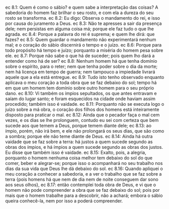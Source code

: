 ec 8.1: Quem é como o sábio? e quem sabe a interpretação das coisas? A sabedoria do homem faz brilhar o seu rosto, e com ela a dureza do seu rosto se transforma.
ec 8.2: Eu digo: Observa o mandamento do rei, e isso por causa do juramento a Deus.
ec 8.3: Não te apresses a sair da presença dele; nem persistas em alguma coisa má; porque ele faz tudo o que lhe agrada.
ec 8.4: Porque a palavra do rei é suprema; e quem lhe dirá: que fazes?
ec 8.5: Quem guardar o mandamento não experimentará nenhum mal; e o coração do sábio discernirá o tempo e o juízo.
ec 8.6: Porque para todo propósito há tempo e juízo; porquanto a miséria do homem pesa sobre ele.
ec 8.7: Porque não sabe o que há de suceder; pois quem lho dará a entender como há de ser?
ec 8.8: Nenhum homem há que tenha domínio sobre o espírito, para o reter; nem que tenha poder sobre o dia da morte; nem há licença em tempo de guerra; nem tampouco a impiedade livrará aquele que a ela está entregue.
ec 8.9: Tudo isto tenho observado enquanto aplicava o meu coração a toda obra que se faz debaixo do sol; tempo há em que um homem tem domínio sobre outro homem para o seu próprio dano.
ec 8.10: Vi também os ímpios sepultados, os que antes entravam e saíam do lugar santo; e foram esquecidos na cidade onde haviam assim procedido; também isso é vaidade.
ec 8.11: Porquanto não se executa logo o juízo sobre a má obra, o coração dos filhos dos homens está inteiramente disposto para praticar o mal.
ec 8.12: Ainda que o pecador faça o mal cem vezes, e os dias se lhe prolonguem, contudo eu sei com certeza que bem sucede aos que temem a Deus, porque temem diante dele;
ec 8.13: ao ímpio, porém, não irá bem, e ele não prolongará os seus dias, que são como a sombra; porque ele não teme diante de Deus.
ec 8.14: Ainda há outra vaidade que se faz sobre a terra: há justos a quem sucede segundo as obras dos ímpios, e há ímpios a quem sucede segundo as obras dos justos. Eu disse que também isso é vaidade.
ec 8.15: Exalto, pois, a alegria, porquanto o homem nenhuma coisa melhor tem debaixo do sol do que comer, beber e alegrar-se; porque isso o acompanhará no seu trabalho nos dias da sua vida que Deus lhe dá debaixo do sol.
ec 8.16: Quando apliquei o meu coração a conhecer a sabedoria, e a ver o trabalho que se faz sobre a terra {pois homens há que nem de dia nem de noite conseguem dar sono aos seus olhos},
ec 8.17: então contemplei toda obra de Deus, e vi que o homem não pode compreender a obra que se faz debaixo do sol; pois por mais que o homem trabalhe para a descobrir, não a achará; embora o sábio queira conhecê-la, nem por isso a poderá compreender.
